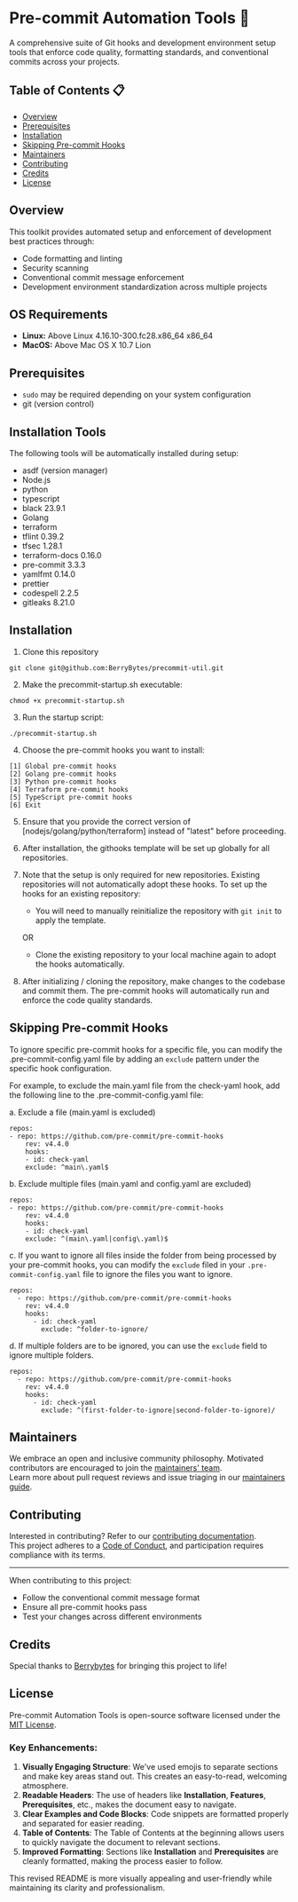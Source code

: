 # Pre-commit Automation Tools 🔧
A comprehensive suite of Git hooks and development environment setup tools that enforce code quality, formatting standards, and conventional commits across your projects.

## Table of Contents 📋

- [Overview](#overview)
- [Prerequisites](#prerequisites)
- [Installation](#installation)
- [Skipping Pre-commit Hooks](#skipping-pre-commit-hooks)
- [Maintainers](#maintainers)
- [Contributing](#contributing)
- [Credits](#credits)
- [License](#license)



## Overview 
This toolkit provides automated setup and enforcement of development best practices through:

- Code formatting and linting
- Security scanning
- Conventional commit message enforcement
- Development environment standardization across multiple projects

## OS Requirements
- **Linux:** Above Linux 4.16.10-300.fc28.x86_64 x86_64
- **MacOS:** Above Mac OS X 10.7 Lion

## Prerequisites
- ```sudo``` may be required depending on your system configuration 
- git (version control)
## Installation Tools
The following tools will be automatically installed during setup:

- asdf (version manager)
- Node.js 
- python 
- typescript
- black 23.9.1
- Golang
- terraform 
- tflint 0.39.2
- tfsec 1.28.1
- terraform-docs 0.16.0
- pre-commit 3.3.3
- yamlfmt 0.14.0
- prettier
- codespell 2.2.5
- gitleaks 8.21.0


## Installation

1. Clone this repository
```
git clone git@github.com:BerryBytes/precommit-util.git
```

2. Make the precommit-startup.sh executable:
```
chmod +x precommit-startup.sh
```
3. Run the startup script:
```
./precommit-startup.sh
```
4. Choose the pre-commit hooks you want to install:
```
[1] Global pre-commit hooks 
[2] Golang pre-commit hooks
[3] Python pre-commit hooks
[4] Terraform pre-commit hooks
[5] TypeScript pre-commit hooks
[6] Exit
```
5. Ensure that you provide the correct version of [nodejs/golang/python/terraform] instead of "latest" before proceeding.
6. After installation, the githooks template will be set up globally for all repositories. 

7. Note that the setup is only required for new repositories. Existing repositories will not automatically adopt these hooks. To set up the hooks for an existing repository: 
    - You will need to manually reinitialize the repository with `git init` to apply the template.
    
    OR

    - Clone the existing repository to your local machine again to adopt the hooks automatically.


8. After initializing / cloning the repository, make changes to the codebase and commit them. The pre-commit hooks will automatically run and enforce the code quality standards.


## Skipping Pre-commit Hooks

To ignore specific pre-commit hooks for a specific file, you can modify the .pre-commit-config.yaml file by adding an `exclude` pattern under the specific hook configuration. 

For example, to exclude the main.yaml file from the check-yaml hook, add the following line to the .pre-commit-config.yaml file:

a. Exclude a file (main.yaml is excluded)

```
repos:
- repo: https://github.com/pre-commit/pre-commit-hooks
    rev: v4.4.0
    hooks:
    - id: check-yaml
    exclude: ^main\.yaml$
```
    


b. Exclude multiple files (main.yaml and config.yaml are excluded)
    
```
repos:
- repo: https://github.com/pre-commit/pre-commit-hooks
    rev: v4.4.0
    hooks:
    - id: check-yaml
    exclude: ^(main\.yaml|config\.yaml)$
```


c. If you want to ignore all files inside the folder from being processed by your pre-commit hooks, you can modify the `exclude` filed in your `.pre-commit-config.yaml` file to ignore the files you want to ignore.

```
repos:
  - repo: https://github.com/pre-commit/pre-commit-hooks
    rev: v4.4.0
    hooks:
      - id: check-yaml
        exclude: ^folder-to-ignore/
```

d. If multiple folders are to be ignored, you can use the `exclude` field to ignore multiple folders.

```
repos:
  - repo: https://github.com/pre-commit/pre-commit-hooks
    rev: v4.4.0
    hooks:
      - id: check-yaml
        exclude: ^(first-folder-to-ignore|second-folder-to-ignore)/
```

## Maintainers

We embrace an open and inclusive community philosophy. Motivated contributors are encouraged to join the [maintainers' team](docs/content/contributing/maintainers.md).  
Learn more about pull request reviews and issue triaging in our [maintainers guide](docs/content/contributing/maintainers-guidelines.md).

## Contributing
Interested in contributing? Refer to our [contributing documentation](CONTRIBUTING.md).  
This project adheres to a [Code of Conduct](CODE_OF_CONDUCT.md), and participation requires compliance with its terms.

---
When contributing to this project:

- Follow the conventional commit message format
- Ensure all pre-commit hooks pass
- Test your changes across different environments

## Credits

Special thanks to [Berrybytes](https://www.berrybytes.com) for bringing this project to life!


## License

Pre-commit Automation Tools is open-source software licensed under the [MIT License](LICENSE).

### Key Enhancements:

1. **Visually Engaging Structure**: We've used emojis to separate sections and make key areas stand out. This creates an easy-to-read, welcoming atmosphere.
2. **Readable Headers**: The use of headers like **Installation**, **Features**, **Prerequisites**, etc., makes the document easy to navigate.
3. **Clear Examples and Code Blocks**: Code snippets are formatted properly and separated for easier reading.
4. **Table of Contents**: The Table of Contents at the beginning allows users to quickly navigate the document to relevant sections.
5. **Improved Formatting**: Sections like **Installation** and **Prerequisites** are cleanly formatted, making the process easier to follow.

This revised README is more visually appealing and user-friendly while maintaining its clarity and professionalism.
